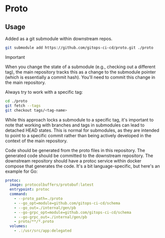 # Proto

## Usage

Added as a git submodule within downstream repos.

```sh
git submodule add https://github.com/gitops-ci-cd/proto.git ./proto
```

> [!IMPORTANT]
> When you change the state of a submodule (e.g., checking out a different tag), the main repository tracks this as a change to the submodule pointer (which is essentially a commit hash). You'll need to commit this change in the main repository.
>
> Always try to work with a specific tag:
>
> ```sh
> cd ./proto
> git fetch --tags
> git checkout tags/<tag-name>
> ```
>
> While this approach locks a submodule to a specific tag, it's important to note that working with branches and tags in submodules can lead to detached HEAD states. This is normal for submodules, as they are intended to point to a specific commit rather than being actively developed in the context of the main repository.

Code should be generated from the proto files in this repository. The generated code should be committed to the downstream repository. The downstream repository should have a protoc service within docker compose that generates the code. It's a bit language-specific, but here's an example for Go:

```yaml
protoc:
  image: protocolbuffers/protobuf:latest
  entrypoint: protoc
  command:
    - --proto_path=./proto
    - --go_opt=module=github.com/gitops-ci-cd/schema
    - --go_out=./internal/gen/pb
    - --go-grpc_opt=module=github.com/gitops-ci-cd/schema
    - --go-grpc_out=./internal/gen/pb
    - proto/**/*.proto
  volumes:
    - .:/usr/src/app:delegated
```
